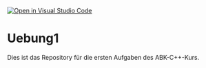 [![Open in Visual Studio Code](https://classroom.github.com/assets/open-in-vscode-f059dc9a6f8d3a56e377f745f24479a46679e63a5d9fe6f495e02850cd0d8118.svg)](https://classroom.github.com/online_ide?assignment_repo_id=6157277&assignment_repo_type=AssignmentRepo)
# Uebung1

Dies ist das Repository für die ersten Aufgaben des ABK-C++-Kurs.
